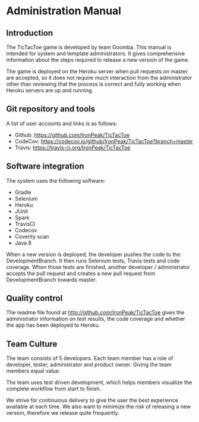 # Administration Manual

## Introduction
The TicTacToe game is developed by team Goomba. This manual is intended for system and template administrators. It gives comprehensive information about the steps required to release a new version of the game.

The game is deployed on the Heroku server when pull requests on master are accepted, so it does not require much interaction from the administrator other than reviewing that the process is correct and fully working when Heroku servers are up and running.

## Git repository and tools
A list of user accounts and links is as follows:

* Github: https://github.com/IronPeak/TicTacToe
* CodeCov: https://codecov.io/github/IronPeak/TicTacToe?branch=master
* Travis: https://travis-ci.org/IronPeak/TicTacToe

## Software integration
The system uses the following software:

* Gradle
* Selenium
* Heroku
* JUnit
* Spark
* TravisCI
* Codecov
* Coverity scan
* Java 8

When a new version is deployed, the developer pushes the code to the DevelopmentBranch. It then runs Selenium tests, Travis tests and code coverage.
When those tests are finished, another developer / administrator accepts the pull request and creates a new pull request from DevelopmentBranch towards master.

## Quality control
The readme file found at http://github.com/IronPeak/TicTacToe gives the administrator information on test results, the code coverage and whether the app has been deployed to Heroku.

## Team Culture

The team consists of 5 developers. Each team member has a role of developer, tester, administrator and product owner. Giving the team members equal value.

The team uses test driven development, which helps members visualize the complete workflow from start to finish.

We strive for continuious delivery to give the user the best experience available at each time. We also want to minimize the risk of releasing a new version, therefore we release quite frequently.